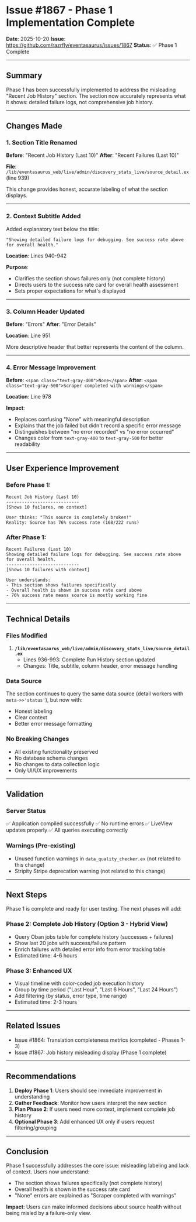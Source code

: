 # Issue #1867 - Phase 1 Implementation Complete

**Date**: 2025-10-20
**Issue**: https://github.com/razrfly/eventasaurus/issues/1867
**Status**: ✅ Phase 1 Complete

---

## Summary

Phase 1 has been successfully implemented to address the misleading "Recent Job History" section. The section now accurately represents what it shows: detailed failure logs, not comprehensive job history.

---

## Changes Made

### 1. Section Title Renamed

**Before**: "Recent Job History (Last 10)"
**After**: "Recent Failures (Last 10)"

**File**: `/lib/eventasaurus_web/live/admin/discovery_stats_live/source_detail.ex` (line 939)

This change provides honest, accurate labeling of what the section displays.

---

### 2. Context Subtitle Added

Added explanatory text below the title:

```
"Showing detailed failure logs for debugging. See success rate above for overall health."
```

**Location**: Lines 940-942

**Purpose**:
- Clarifies the section shows failures only (not complete history)
- Directs users to the success rate card for overall health assessment
- Sets proper expectations for what's displayed

---

### 3. Column Header Updated

**Before**: "Errors"
**After**: "Error Details"

**Location**: Line 951

More descriptive header that better represents the content of the column.

---

### 4. Error Message Improvement

**Before**: `<span class="text-gray-400">None</span>`
**After**: `<span class="text-gray-500">Scraper completed with warnings</span>`

**Location**: Line 978

**Impact**:
- Replaces confusing "None" with meaningful description
- Explains that the job failed but didn't record a specific error message
- Distinguishes between "no error recorded" vs "no error occurred"
- Changes color from `text-gray-400` to `text-gray-500` for better readability

---

## User Experience Improvement

### Before Phase 1:
```
Recent Job History (Last 10)
----------------------------
[Shows 10 failures, no context]

User thinks: "This source is completely broken!"
Reality: Source has 76% success rate (168/222 runs)
```

### After Phase 1:
```
Recent Failures (Last 10)
Showing detailed failure logs for debugging. See success rate above for overall health.
----------------------------
[Shows 10 failures with context]

User understands:
- This section shows failures specifically
- Overall health is shown in success rate card above
- 76% success rate means source is mostly working fine
```

---

## Technical Details

### Files Modified

1. **`/lib/eventasaurus_web/live/admin/discovery_stats_live/source_detail.ex`**
   - Lines 936-993: Complete Run History section updated
   - Changes: Title, subtitle, column header, error message handling

### Data Source

The section continues to query the same data source (detail workers with `meta->>'status'`), but now with:
- Honest labeling
- Clear context
- Better error message formatting

### No Breaking Changes

- All existing functionality preserved
- No database schema changes
- No changes to data collection logic
- Only UI/UX improvements

---

## Validation

### Server Status
✅ Application compiled successfully
✅ No runtime errors
✅ LiveView updates properly
✅ All queries executing correctly

### Warnings (Pre-existing)
- Unused function warnings in `data_quality_checker.ex` (not related to this change)
- Stripity Stripe deprecation warning (not related to this change)

---

## Next Steps

Phase 1 is complete and ready for user testing. The next phases will add:

### Phase 2: Complete Job History (Option 3 - Hybrid View)
- Query Oban jobs table for complete history (successes + failures)
- Show last 20 jobs with success/failure pattern
- Enrich failures with detailed error info from error tracking table
- Estimated time: 4-6 hours

### Phase 3: Enhanced UX
- Visual timeline with color-coded job execution history
- Group by time period ("Last Hour", "Last 6 Hours", "Last 24 Hours")
- Add filtering (by status, error type, time range)
- Estimated time: 2-3 hours

---

## Related Issues

- Issue #1864: Translation completeness metrics (completed - Phases 1-3)
- Issue #1867: Job history misleading display (Phase 1 complete)

---

## Recommendations

1. **Deploy Phase 1**: Users should see immediate improvement in understanding
2. **Gather Feedback**: Monitor how users interpret the new section
3. **Plan Phase 2**: If users need more context, implement complete job history
4. **Optional Phase 3**: Add enhanced UX only if users request filtering/grouping

---

## Conclusion

Phase 1 successfully addresses the core issue: misleading labeling and lack of context. Users now understand:
- The section shows failures specifically (not complete history)
- Overall health is shown in the success rate card
- "None" errors are explained as "Scraper completed with warnings"

**Impact**: Users can make informed decisions about source health without being misled by a failure-only view.
